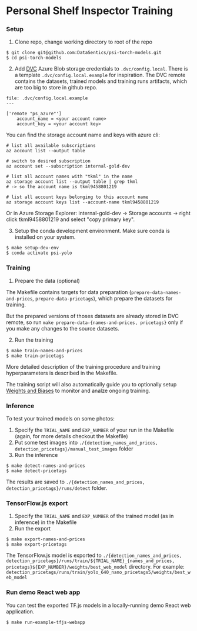 # Personal Shelf Inspector Training

### Setup
1. Clone repo, change working directory to root of the repo

```
$ git clone git@github.com:DataSentics/psi-torch-models.git
$ cd psi-torch-models
```

2. Add [DVC](https://dvc.org/) Azure Blob storage credentials to `.dvc/config.local`. There is a template `.dvc/config.local.example` for inspiration.
The DVC remote contains the datasets, trained models and training runs artifacts, which are too big to store in github repo.

```
file: .dvc/config.local.example
---

['remote "ps_azure"']
    account_name = <your account name>
    account_key = <your account key>
```

You can find the storage account name and keys with azure cli: 

```
# list all available subscriptions
az account list --output table

# switch to desired subscription
az account set --subscription internal-gold-dev

# list all account names with "tkml" in the name
az storage account list --output table | grep tkml
# -> so the account name is tkml9458801219

# list all account keys belonging to this account name
az storage account keys list --account-name tkml9458801219 
```

Or in Azure Storage Explorer: internal-gold-dev -> Storage accounts -> right click tkml9458801219 and select "copy primary key". 

3. Setup the conda development environment. Make sure conda is installed on your system. 

```
$ make setup-dev-env
$ conda activate psi-yolo
```

### Training
1. Prepare the data (optional)

The Makefile contains targets for data preparation (`prepare-data-names-and-prices`, `prepare-data-pricetags`), which prepare the datasets for training.

But the prepared versions of thoses datasets are already stored in DVC remote, so run `make prepare-data-{names-and-prices, pricetags}` only if you make any changes to the source datasets.

2. Run the training

```
$ make train-names-and-prices
$ make train-pricetags
```

More detailed description of the training procedure and training hyperparameters is described in the Makefile.

The training script will also automatically guide you to optionally setup [Weights and Biases](https://wandb.ai/) to monitor and analze ongoing training.


### Inference
To test your trained models on some photos:
1. Specify the `TRIAL_NAME` and `EXP_NUMBER` of your run in the Makefile (again, for more details checkout the Makefile)
2. Put some test images into `./{detection_names_and_prices, detection_pricetags}/manual_test_images` folder
3. Run the inference

```
$ make detect-names-and-prices
$ make detect-pricetags
```

The results are saved to `./{detection_names_and_prices, detection_pricetags}/runs/detect` folder.

### TensorFlow.js export
1. Specify the `TRIAL_NAME` and `EXP_NUMBER` of the trained model (as in inference) in the Makefile
2. Run the export

```
$ make export-names-and-prices
$ make export-pricetags
```

The TensorFlow.js model is exported to `./{detection_names_and_prices, detection_pricetags}/runs/train/${TRIAL_NAME}_{names_and_prices, pricetags}${EXP_NUMBER}/weights/best_web_model` directory.
For example: `detection_pricetags/runs/train/yolo_640_nano_pricetags5/weights/best_web_model`

### Run demo React web app
You can test the exported TF.js models in a locally-running demo React web application.

```
$ make run-example-tfjs-webapp
```

